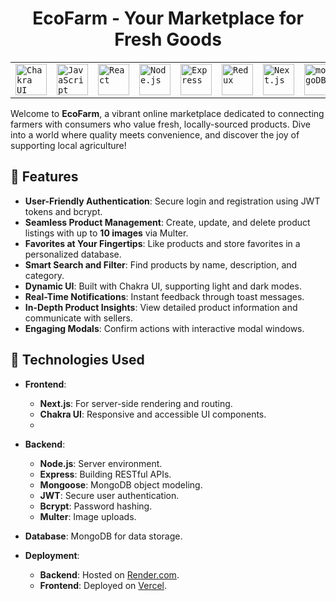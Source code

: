 
<div align="center">
	<table>  <h1> EcoFarm - Your Marketplace for Fresh Goods</h1>
		<tr>
			<td><code><img width="50" src="https://user-images.githubusercontent.com/25181517/190887639-d0ba4ec9-ddbe-45dd-bea1-4db83846503e.png" alt="Chakra UI" title="Chakra UI"/></code></td>
			<td><code><img width="50" src="https://user-images.githubusercontent.com/25181517/117447155-6a868a00-af3d-11eb-9cfe-245df15c9f3f.png" alt="JavaScript" title="JavaScript"/></code></td>
			<td><code><img width="50" src="https://user-images.githubusercontent.com/25181517/183897015-94a058a6-b86e-4e42-a37f-bf92061753e5.png" alt="React" title="React"/></code></td>
			<td><code><img width="50" src="https://user-images.githubusercontent.com/25181517/183568594-85e280a7-0d7e-4d1a-9028-c8c2209e073c.png" alt="Node.js" title="Node.js"/></code></td>
			<td><code><img width="50" src="https://user-images.githubusercontent.com/25181517/183859966-a3462d8d-1bc7-4880-b353-e2cbed900ed6.png" alt="Express" title="Express"/></code></td>
			<td><code><img width="50" src="https://user-images.githubusercontent.com/25181517/187896150-cc1dcb12-d490-445c-8e4d-1275cd2388d6.png" alt="Redux" title="Redux"/></code></td>
			<td><code><img width="50" src="https://github.com/marwin1991/profile-technology-icons/assets/136815194/5f8c622c-c217-4649-b0a9-7e0ee24bd704" alt="Next.js" title="Next.js"/></code></td>
			<td><code><img width="50" src="https://user-images.githubusercontent.com/25181517/182884177-d48a8579-2cd0-447a-b9a6-ffc7cb02560e.png" alt="mongoDB" title="mongoDB"/></code></td>
		</tr>
	</table>
</div>



Welcome to **EcoFarm**, a vibrant online marketplace dedicated to connecting farmers with consumers who value fresh, locally-sourced products. Dive into a world where quality meets convenience, and discover the joy of supporting local agriculture!



## 🌟 Features
- **User-Friendly Authentication**: Secure login and registration using JWT tokens and bcrypt.
- **Seamless Product Management**: Create, update, and delete product listings with up to **10 images** via Multer.
- **Favorites at Your Fingertips**: Like products and store favorites in a personalized database.
- **Smart Search and Filter**: Find products by name, description, and category.
- **Dynamic UI**: Built with Chakra UI, supporting light and dark modes.
- **Real-Time Notifications**: Instant feedback through toast messages.
- **In-Depth Product Insights**: View detailed product information and communicate with sellers.
- **Engaging Modals**: Confirm actions with interactive modal windows.

## 🔧 Technologies Used
- **Frontend**: 
  - **Next.js**: For server-side rendering and routing.
  - **Chakra UI**: Responsive and accessible UI components.
  - 
- **Backend**: 
  - **Node.js**: Server environment.
  - **Express**: Building RESTful APIs.
  - **Mongoose**: MongoDB object modeling.
  - **JWT**: Secure user authentication.
  - **Bcrypt**: Password hashing.
  - **Multer**: Image uploads.

- **Database**: MongoDB for data storage.
- **Deployment**:
  - **Backend**: Hosted on [Render.com](https://render.com).
  - **Frontend**: Deployed on [Vercel](https://vercel.com).


